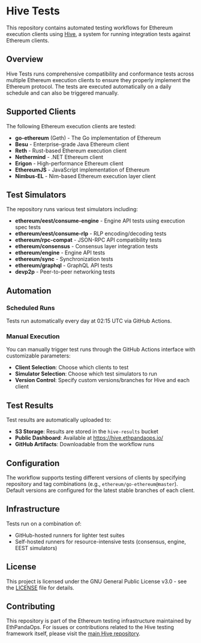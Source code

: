 # Hive Tests

This repository contains automated testing workflows for Ethereum execution clients using [Hive](https://github.com/ethereum/hive), a system for running integration tests against Ethereum clients.

## Overview

Hive Tests runs comprehensive compatibility and conformance tests across multiple Ethereum execution clients to ensure they properly implement the Ethereum protocol. The tests are executed automatically on a daily schedule and can also be triggered manually.

## Supported Clients

The following Ethereum execution clients are tested:

- **go-ethereum** (Geth) - The Go implementation of Ethereum
- **Besu** - Enterprise-grade Java Ethereum client
- **Reth** - Rust-based Ethereum execution client
- **Nethermind** - .NET Ethereum client
- **Erigon** - High-performance Ethereum client
- **EthereumJS** - JavaScript implementation of Ethereum
- **Nimbus-EL** - Nim-based Ethereum execution layer client

## Test Simulators

The repository runs various test simulators including:

- **ethereum/eest/consume-engine** - Engine API tests using execution spec tests
- **ethereum/eest/consume-rlp** - RLP encoding/decoding tests
- **ethereum/rpc-compat** - JSON-RPC API compatibility tests
- **ethereum/consensus** - Consensus layer integration tests
- **ethereum/engine** - Engine API tests
- **ethereum/sync** - Synchronization tests
- **ethereum/graphql** - GraphQL API tests
- **devp2p** - Peer-to-peer networking tests

## Automation

### Scheduled Runs
Tests run automatically every day at 02:15 UTC via GitHub Actions.

### Manual Execution
You can manually trigger test runs through the GitHub Actions interface with customizable parameters:

- **Client Selection**: Choose which clients to test
- **Simulator Selection**: Choose which test simulators to run
- **Version Control**: Specify custom versions/branches for Hive and each client

## Test Results

Test results are automatically uploaded to:
- **S3 Storage**: Results are stored in the `hive-results` bucket
- **Public Dashboard**: Available at https://hive.ethpandaops.io/
- **GitHub Artifacts**: Downloadable from the workflow runs

## Configuration

The workflow supports testing different versions of clients by specifying repository and tag combinations (e.g., `ethereum/go-ethereum@master`). Default versions are configured for the latest stable branches of each client.

## Infrastructure

Tests run on a combination of:
- GitHub-hosted runners for lighter test suites
- Self-hosted runners for resource-intensive tests (consensus, engine, EEST simulators)

## License

This project is licensed under the GNU General Public License v3.0 - see the [LICENSE](LICENSE) file for details.

## Contributing

This repository is part of the Ethereum testing infrastructure maintained by EthPandaOps. For issues or contributions related to the Hive testing framework itself, please visit the [main Hive repository](https://github.com/ethereum/hive).
